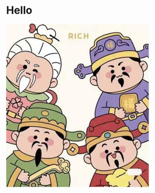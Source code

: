<html>
  <head>
    
  </head>
  <body>
    <h1>Hello</h1>
    <img src="assets/rich.jpg">
    <!--
    **Richardbrunei/Richardbrunei** is a ✨ _special_ ✨ repository because its `README.md` (this file) appears on your GitHub profile.
    
    Here are some ideas to get you started:
    
    - 🔭 I’m currently working on ...
    - 🌱 I’m currently learning ...
    - 👯 I’m looking to collaborate on ...
    - 🤔 I’m looking for help with ...
    - 💬 Ask me about ...
    - 📫 How to reach me: ...
    - 😄 Pronouns: ...
    - ⚡ Fun fact: ...
    -->
  </body>
</html>
